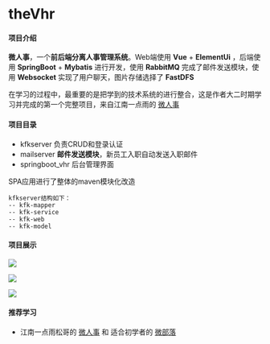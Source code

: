 # theVhr
#### 项目介绍

**微人事**，一个**前后端分离人事管理系统**。Web端使用 **Vue** + **ElementUi** ，后端使用 **SpringBoot** + **Mybatis** 进行开发，使用 **RabbitMQ** 完成了邮件发送模块，使用 **Websocket** 实现了用户聊天，图片存储选择了 **FastDFS**

在学习的过程中，最重要的是把学到的技术系统的进行整合，这是作者大二时期学习并完成的第一个完整项目，来自江南一点雨的 [微人事](https://github.com/lenve/vhr) 

#### 项目目录

* kfkserver 负责CRUD和登录认证
* mailserver **邮件发送模块**，新员工入职自动发送入职邮件
* springboot_vhr 后台管理界面

SPA应用进行了整体的maven模块化改造
```
kfkserver结构如下：
-- kfk-mapper
-- kfk-service
-- kfk-web
-- kfk-model
```
#### 项目展示
![](https://gitee.com/thciweicloud/tmp/raw/master/20220501184848.png)

![](https://gitee.com/thciweicloud/tmp/raw/master/20220501185008.png)

![](https://gitee.com/thciweicloud/tmp/raw/master/20220501185111.png)

#### 推荐学习

* 江南一点雨松哥的 [微人事](https://github.com/lenve/vhr) 和 适合初学者的 [微部落](https://github.com/lenve/VBlog)

